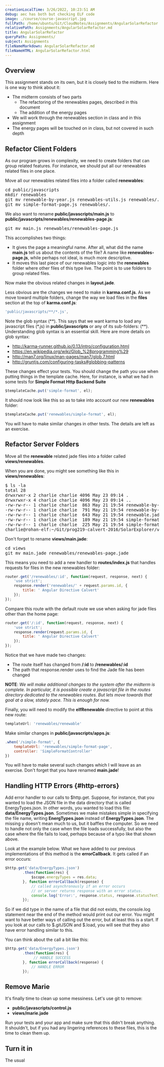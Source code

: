 ```yaml
---
creationLocalTime: 3/26/2022, 10:23:51 AM
debug: aec has both but checking ELF code
image: ./course/course-javascript.jpg
fullPath: /home/ubuntu/Git/CloudNotes/Assignments/AngularSolarRefactor.md
relativePath: Assignments/AngularSolarRefactor.md
title: AngularSolarRefactor
queryPath: Assignments/
subject: Assignments
fileNameMarkdown: AngularSolarRefactor.md
fileNameHTML: AngularSolarRefactor.html
---
```



<!-- toc -->
<!-- tocstop -->

## Overview

This assignment stands on its own, but it is closely tied to the midterm. Here is one way to think about it:

- The midterm consists of two parts
  - The refactoring of the renewables pages, described in this document
  - The addition of the energy pages
- We will work through the renewables section in class and in this assignment
- The energy pages will be touched on in class, but not covered in such depth

## Refactor Client Folders

As our program grows in complexity, we need to create folders that can group related features. For instance, we should put all our renewables related files in one place.

Move all our renewables related files into a folder called **renewables**:

<pre>
cd public/javascripts
mkdir renewables
git mv renewable-by-year.js renewables-utils.js renewables/.
git mv simple-format-page.js renewables/.
</pre>

We also want to rename **public/javascripts/main.js** to **public/javascripts/renewables/renewables-page.js**:

<pre>
git mv main.js renewables/renewables-page.js
</pre>

This accomplishes two things:

- It gives the page a meaningful name. After all, what did the name **main.js** tell us about the contents of the file? A name like **renewables-page.js**, while perhaps not ideal, is much more descriptive.
- It moves this last piece of our renewables logic into the **renewables** folder where other files of this type live. The point is to use folders to group related files.

Now make the obvious related changes in **layout.jade**.

Less obvious are the changes we need to make in **karma.conf.js**. As we move toward multiple folders, change the way we load files in the **files** section at the top of **karma.conf.js**:

```javascript
'public/javascripts/**/*.js',
```

Note the glob syntax (\*\*). This says that we want karma to load any javascript files (*.js) in **public/javascripts** or any of its sub-folders: (\*\*). Understanding glob syntax is an essential skill. Here are more details on glob syntax:

- <http://karma-runner.github.io/0.13/intro/configuration.html>
- <https://en.wikipedia.org/wiki/Glob_%28programming%29>
- <http://man7.org/linux/man-pages/man7/glob.7.html>
- <http://gruntjs.com/configuring-tasks#globbing-patterns>

These changes effect your tests. You should change the path you use when putting things in the template cache. Here, for instance, is what we had in some tests for **Simple Format Http Backend Suite**

```javascript
$templateCache.put('simple-format', el);
```

It should now look like this so as to take into account our new **renewables** folder:

```javascript
$templateCache.put('renewables/simple-format', el);
```

You will have to make similar changes in other tests. The details are left as an exercise.

## Refactor Server Folders

Move all the **renewable** related jade files into a folder called **views/renewables**.

When you are done, you might see something like this in **views/renewables**:

<pre>
$ ls -la
total 28
drwxrwxr-x 2 charlie charlie 4096 May 23 09:14 .
drwxrwxr-x 4 charlie charlie 4096 May 23 09:14 ..
-rw-rw-r-- 1 charlie charlie  863 May 21 19:54 renewable-by-year.jade
-rw-rw-r-- 1 charlie charlie  791 May 21 19:54 renewable-by-year-page.jade
-rw-rw-r-- 1 charlie charlie  643 May 21 19:54 renewable.jade
-rw-rw-r-- 1 charlie charlie  189 May 21 19:54 simple-format.jade
-rw-rw-r-- 1 charlie charlie  225 May 21 19:54 simple-format-page.jade
charlie@rohan-elf:~/Git/prog219-calvert-2016/SolarExplorer/views/renewables
</pre>

Don't forget to rename **views/main.jade**:

<pre>
cd views
git mv main.jade renewables/renewables-page.jade
</pre>

This means you need to add a new handler to **routes/index.js** that handles requests for files in the new renewables folder:

```javascript
router.get('/renewables/:id', function(request, response, next) {
    'use strict';
    response.render('renewables/' + request.params.id, {
        title: ' Angular Directive Calvert'
    });
});
```

Compare this route with the default route we use when asking for jade files other than the home page:

```javascript
router.get('/:id', function(request, response, next) {
    'use strict';
    response.render(request.params.id, {
        title: ' Angular Directive Calvert'
    });
});
```

Notice that we have made two changes:

- The route itself has changed from **/:id** to **/renewables/:id**
- The path that response.render uses to find the Jade file has been changed

**NOTE**: _We will make additional changes to the system after the midterm is complete. In particular, it is possible create a javascript file in the routes directory dedicated to the renewables routes. But lets move towards that goal at a slow, stately pace. This is enough for now._

Finally, you will need to modify the **elfRenewable** directive to point at this new route:

```javascript
templateUrl: 'renewables/renewable'
```

Make similar changes in **public/javascripts/apps.js**:

```javascript
.when('/simple-format', {
    templateUrl: 'renewables/simple-format-page',
    controller: 'SimpleFormatController'
})
```

You will have to make several such changes which I will leave as an exercise. Don't forget that you have renamed **main.jade**!

## Handling HTTP Errors {#http-errors}

Add error handler to our calls to $http.get. Suppose, for instance, that you wanted to load the JSON file in the data directory that is called EnergyTypes.json. In other words, you wanted to load this file: **data/EnergyTypes.json**. Sometimes we make mistakes simple in specifying the file name, writing **EnergTypes.json** instead of **EnergyTypes.json**. The missing y doesn't mean much to us, but it baffles the computer. So we need to handle not only the case when the file loads successfully, but also the case where the file fails to load, perhaps because of a typo like that shown above.

Look at the example below. What we have added to our previous implementations of this method is the **errorCallback**. It gets called if an error occurs:

```javascript
$http.get('data/EnergyTypes.json')
        .then(function(res) {
            $scope.energyTypes = res.data;
        }, function errorCallback(response) {
            // called asynchronously if an error occurs
            // or server returns response with an error status.
            console.log('Error:', response.status, response.statusText);
        });
```

So if we did type in the name of a file that did not exists, the console.log statement near the end of the method would print out our error. You might want to have better ways of calling out the error, but at least this is a start. If you look at our calls to $.gitJSON and $.load, you will see that they also have error handling similar to this.

You can think about the call a bit like this:

```javascript
$http.get('data/EnergyTypes.json')
        .then(function(res) {
             // HANDLE SUCCESS
        }, function errorCallback(response) {
            // HANDLE ERROR
        });
```

## Remove Marie

It's finally time to clean up some messiness. Let's use git to remove:

- **public/javascripts/control.js**
- **views/marie.jade**

Run your tests and your app and make sure that this didn't break anything. It shouldn't, but if you had any lingering references to these files, this is the time to clean them up.

## Turn it in

The usual
